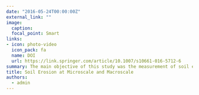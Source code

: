 ```yaml
---
date: "2016-05-24T00:00:00Z"
external_link: ""
image:
  caption: 
  focal_point: Smart
links:
- icon: photo-video
  icon_pack: fa
  name: DOI
  url: https://link.springer.com/article/10.1007/s10661-016-5712-6
summary: The main objective of this study was the measurement of soil erosion at micro-scale and macro-scale using laboratory experiments, field work, and remote sensing methods within a critical region of fire-affected forests on the southwestern coast of the Caspian Sea in the Guilan province of northern Iran.
title: Soil Erosion at Microscale and Macroscale
authors: 
  - admin
---
```

